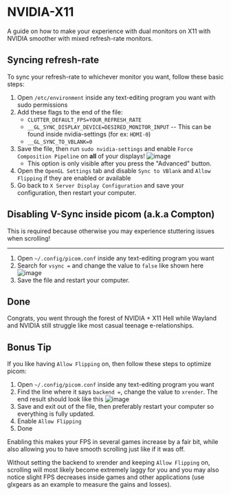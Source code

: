 # NVIDIA-X11
A guide on how to make your experience with dual monitors on X11 with NVIDIA smoother with mixed refresh-rate monitors.
## Syncing refresh-rate
To sync your refresh-rate to whichever monitor you want, follow these basic steps:
1. Open `/etc/environment` inside any text-editing program you want with sudo permissions
2. Add these flags to the end of the file:
   - `CLUTTER_DEFAULT_FPS=YOUR_REFRESH_RATE`
   - `__GL_SYNC_DISPLAY_DEVICE=DESIRED_MONITOR_INPUT` -- This can be found inside nvidia-settings (for ex: `HDMI-0`)
   - `__GL_SYNC_TO_VBLANK=0`
3. Save the file, then run `sudo nvidia-settings` and enable `Force Composition Pipeline` on **all** of your displays! ![image](https://user-images.githubusercontent.com/54314240/156833269-5cf5a3ad-c2f3-489d-a356-4c9eb7eec33a.png)
   - This option is only visible after you press the "Advanced" button.
4. Open the `OpenGL Settings` tab and disable `Sync to VBlank` and `Allow Flipping` if they are enabled or available
5. Go back to `X Server Display Configuration` and save your configuration, then restart your computer.
## Disabling V-Sync inside picom (a.k.a Compton)
This is required because otherwise you may experience stuttering issues when scrolling!
***
1. Open `~/.config/picom.conf` inside any text-editing program you want
2. Search for `vsync =` and change the value to `false` like shown here ![image](https://user-images.githubusercontent.com/54314240/156833869-9558a257-77c8-4fd9-9b74-1e280706a666.png)
3. Save the file and restart your computer.
## Done
Congrats, you went through the forest of NVIDIA + X11 Hell while Wayland and NVIDIA still struggle like most casual teenage e-relationships.
## Bonus Tip
If you like having `Allow Flipping` on, then follow these steps to optimize picom:
1. Open `~/.config/picom.conf` inside any text-editing program you want
2. Find the line where it says `backend =`, change the value to `xrender`. The end result should look like this ![image](https://user-images.githubusercontent.com/54314240/156851395-1140772e-248a-4e43-9500-64d9af0ce7c7.png)
3. Save and exit out of the file, then preferably restart your computer so everything is fully updated.
4. Enable `Allow Flipping`
5. Done


Enabling this makes your FPS in several games increase by a fair bit, while also allowing you to have smooth scrolling just like if it was off.

Without setting the backend to xrender and keeping `Allow Flipping` on, scrolling will most likely become extremely laggy for you and you may also notice slight FPS decreases inside games and other applications (use glxgears as an example to measure the gains and losses).
